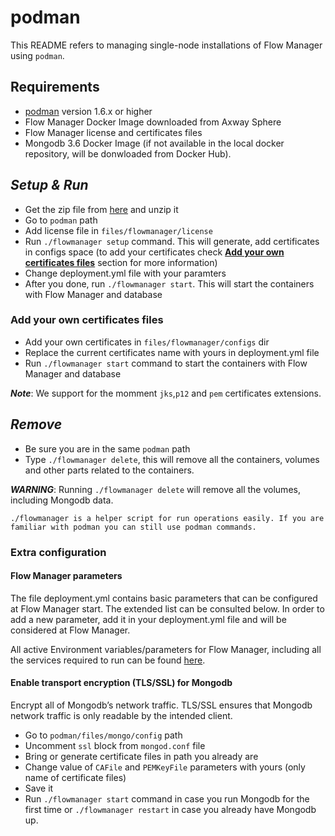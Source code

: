 # podman

This README refers to managing single-node installations of Flow Manager using `podman`.

## Requirements

* [podman](https://podman.io/getting-started/installation) version 1.6.x or higher
* Flow Manager Docker Image downloaded from Axway Sphere
* Flow Manager license and certificates files
* Mongodb 3.6 Docker Image (if not available in the local docker repository, will be donwloaded from Docker Hub).

## ***Setup & Run***

* Get the zip file from [here](https://github.com/Axway/docker-flowmanager/archive/master.zip) and unzip it
* Go to `podman` path
* Add license file in `files/flowmanager/license`
* Run `./flowmanager setup` command. This will generate, add certificates in configs space (to add your certificates check __[Add your own certificates files](#add-your-own-certificates-files)__ section for more information)
* Change deployment.yml file with your paramters
* After you done, run `./flowmanager start`. This will start the containers with Flow Manager and database

### Add your own certificates files

* Add your own certificates in `files/flowmanager/configs` dir
* Replace the current certificates name with yours in deployment.yml file
* Run `./flowmanager start` command to start the containers with Flow Manager and database

***Note***: We support for the momment `jks`,`p12` and `pem` certificates extensions.

## ***Remove***

* Be sure you are in the same `podman` path
* Type `./flowmanager delete`, this will remove all the containers, volumes and other parts related to the containers.

***WARNING***: Running `./flowmanager delete`  will remove all the volumes, including Mongodb data.

```text
./flowmanager is a helper script for run operations easily. If you are familiar with podman you can still use podman commands.
```

### Extra configuration

#### Flow Manager parameters

The file deployment.yml contains basic parameters that can be configured at Flow Manager start. The extended list can be consulted below. In order to add a new parameter, add it in your deployment.yml file and will be considered at Flow Manager.

All active Environment variables/parameters for Flow Manager, including all the services required to run can be found [here](../docs/README.md).

#### Enable transport encryption (TLS/SSL) for Mongodb

Encrypt all of Mongodb’s network traffic. TLS/SSL ensures that Mongodb network traffic is only readable by the intended client.

* Go to `podman/files/mongo/config` path
* Uncomment `ssl` block from `mongod.conf` file
* Bring or generate certificate files in path you already are
* Change value of `CAFile` and `PEMKeyFile` parameters with yours (only name of certificate files)
* Save it
* Run `./flowmanager start` command in case you run Mongodb for the first time  or `./flowmanager restart` in case you already have Mongodb up.
